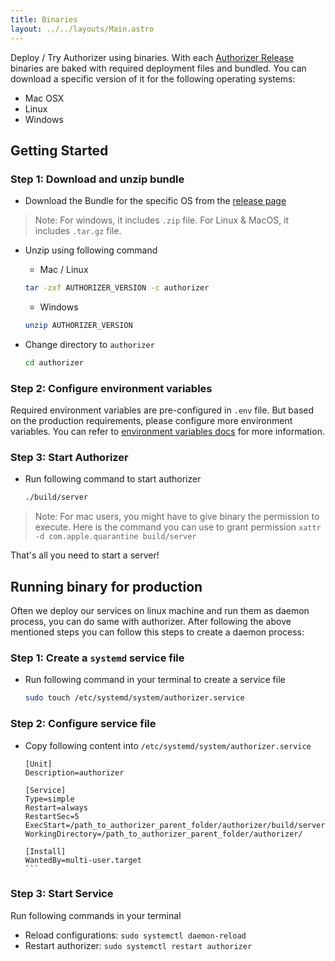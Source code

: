 ```yaml
---
title: Binaries
layout: ../../layouts/Main.astro
---
```


Deploy / Try Authorizer using binaries. With each [Authorizer Release](https://github.com/authorizerdev/authorizer/releases)
binaries are baked with required deployment files and bundled. You can download a specific version of it for the following operating systems:

- Mac OSX
- Linux
- Windows

## Getting Started

### Step 1: Download and unzip bundle

- Download the Bundle for the specific OS from the [release page](https://github.com/authorizerdev/authorizer/releases)

> Note: For windows, it includes `.zip` file. For Linux & MacOS, it includes `.tar.gz` file.

- Unzip using following command

  - Mac / Linux

  ```sh
  tar -zxf AUTHORIZER_VERSION -c authorizer
  ```

  - Windows

  ```sh
  unzip AUTHORIZER_VERSION
  ```

- Change directory to `authorizer`

  ```sh
  cd authorizer
  ```

### Step 2: Configure environment variables

Required environment variables are pre-configured in `.env` file. But based on the production requirements, please configure more environment variables. You can refer to [environment variables docs](/core/env) for more information.

### Step 3: Start Authorizer

- Run following command to start authorizer

  ```sh
  ./build/server
  ```

> Note: For mac users, you might have to give binary the permission to execute. Here is the command you can use to grant permission `xattr -d com.apple.quarantine build/server`

That's all you need to start a server!

## Running binary for production

Often we deploy our services on linux machine and run them as daemon process, you can do same with authorizer. After following the above mentioned steps you can follow this steps to create a daemon process:

### Step 1: Create a `systemd` service file

- Run following command in your terminal to create a service file
  ```sh
  sudo touch /etc/systemd/system/authorizer.service
  ```

### Step 2: Configure service file

- Copy following content into `/etc/systemd/system/authorizer.service`

  ````
  [Unit]
  Description=authorizer

  [Service]
  Type=simple
  Restart=always
  RestartSec=5
  ExecStart=/path_to_authorizer_parent_folder/authorizer/build/server
  WorkingDirectory=/path_to_authorizer_parent_folder/authorizer/

  [Install]
  WantedBy=multi-user.target
  ```
  ````

### Step 3: Start Service

Run following commands in your terminal

- Reload configurations: `sudo systemctl daemon-reload`
- Restart authorizer: `sudo systemctl restart authorizer`
